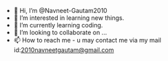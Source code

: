 - 👋 Hi, I’m @Navneet-Gautam2010
- 👀 I’m interested in learning new things.
- 🌱 I’m currently learning coding.
- 💞️ I’m looking to collaborate on ...
- 📫 How to reach me - u may contact me via my mail id:2010navneetgautam@gmail.com

<!---
Navneet-Gautam2010/Navneet-Gautam2010 is a ✨ special ✨ repository because its `README.md` (this file) appears on your GitHub profile.
You can click the Preview link to take a look at your changes.
--->
